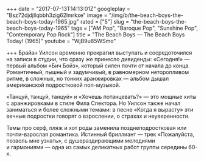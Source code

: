 +++
date = "2017-07-13T14:13:01Z"
googleplay = "Bsz72djdjllqbbh3zig62lmrkxe"
image = "/img/b/the-beach-boys-the-beach-boys-today-1965.jpg"
rated = ["5"]
slug = "the-beach-boys-the-beach-boys-today-1965"
tags = ["AM Pop", "Baroque Pop", "Sunshine Pop", "Contemporary Pop Rock"]
title = "The Beach Boys — The Beach Boys Today! (1965)"
youtube = "WjB9u85WSmo"

+++
Брайан Уилсон временно прекратил выступать и сосредоточился на записи в студии, что сразу же принесло дивиденды: «Сегодня!» — первый альбом «Бич Бойз», который силен почти от начала до конца. Романтичный, пышный и задумчивый, в равномерном неторопливом ритме, в сложных, но тонких аранжировках — альбом дышал американской подростковой поп-музыкой.

«Танцуй, танцуй, танцуй» и «Хочешь потанцевать?» — это мощные хиты с аранжировками в стиле Фила Спектора. Но Уилсон также начал заниматься и более сложными темами: в песне «Когда я вырасту» эти вечные подростки говорят о взрослении, о страхах и неуверенности.

Темы про серф, пляж и хот роды заменила позднеподростковая или почти-взрослая романтика. Истинный бриллиант — трек «Пожалуйста, позволь мне узнать», с душераздирающими мелодиями и гармониями — одна из самых деликатных работ группы середины 60-х.
